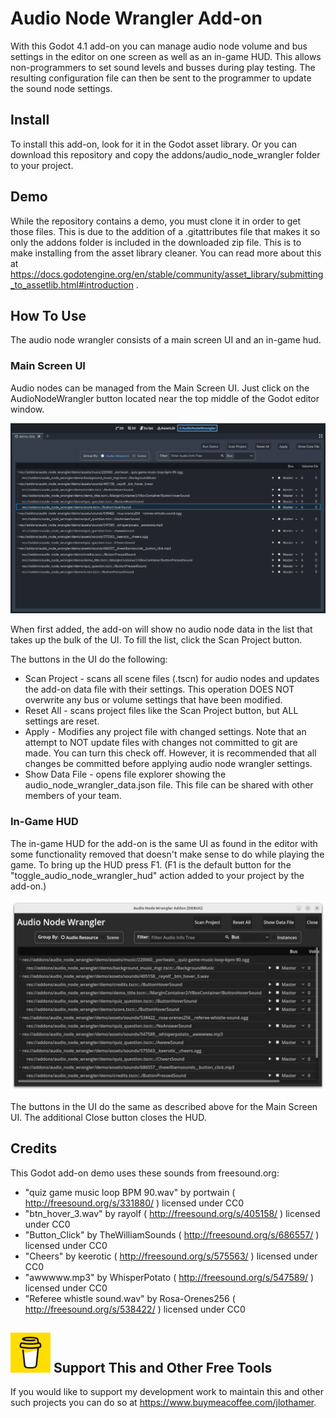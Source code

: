 # Audio Node Wrangler Add-on

With this Godot 4.1 add-on you can manage audio node volume and bus settings in the editor on one screen as well as an in-game HUD. This allows non-programmers to set sound levels and busses during play testing. The resulting configuration file can then be sent to the programmer to update the sound node settings.

## Install

To install this add-on, look for it in the Godot asset library. Or you can download this repository and copy the addons/audio_node_wrangler folder to your project.

## Demo
While the repository contains a demo, you must clone it in order to get those files.  This is due to the addition of a .gitattributes file that makes it so only the addons folder is included in the downloaded zip file. This is to make installing from the asset library cleaner.  You can read more about this at https://docs.godotengine.org/en/stable/community/asset_library/submitting_to_assetlib.html#introduction .

## How To Use

The audio node wrangler consists of a main screen UI and an in-game hud.

### Main Screen UI
Audio nodes can be managed from the Main Screen UI. Just click on the AudioNodeWrangler button located near the top middle of the Godot editor window.

<p align="center">
<img src="./readme_images/audio_node_wrangler_ui.png" />
</p>

When first added, the add-on will show no audio node data in the list that takes up the bulk of the UI. To fill the list, click the Scan Project button.

The buttons in the UI do the following:

- Scan Project - scans all scene files (.tscn) for audio nodes and updates the add-on data file with their settings. This operation DOES NOT overwrite any bus or volume settings that have been modified.
- Reset All - scans project files like the Scan Project button, but ALL settings are reset.
- Apply - Modifies any project file with changed settings. Note that an attempt to NOT update files with changes not committed to git are made. You can turn this check off. However, it is recommended that all changes be committed before applying audio node wrangler settings.
- Show Data File - opens file explorer showing the audio_node_wrangler_data.json file. This file can be shared with other members of your team.


### In-Game HUD
The in-game HUD for the add-on is the same UI as found in the editor with some functionality removed that doesn't make sense to do while playing the game. To bring up the HUD press F1. (F1 is the default button for the "toggle_audio_node_wrangler_hud" action added to your project by the add-on.)

<p align="center">
<img src="./readme_images/audio_node_wrangler_hud_ui.png" />
</p>

The buttons in the UI do the same as described above for the Main Screen UI. The additional Close button closes the HUD.


## Credits

This Godot add-on demo uses these sounds from freesound.org:

- "quiz game music loop BPM 90.wav" by portwain ( http://freesound.org/s/331880/ ) licensed under CC0
- "btn_hover_3.wav" by rayolf ( http://freesound.org/s/405158/ ) licensed under CC0
- "Button_Click" by TheWilliamSounds ( http://freesound.org/s/686557/ ) licensed under CC0
- "Cheers" by keerotic ( http://freesound.org/s/575563/ ) licensed under CC0
- "awwwww.mp3" by WhisperPotato ( http://freesound.org/s/547589/ ) licensed under CC0
- "Referee whistle sound.wav" by Rosa-Orenes256 ( http://freesound.org/s/538422/ ) licensed under CC0


## <img src="readme_images/bmc-logo-yellow-64.png" /> Support This and Other Free Tools
If you would like to support my development work to maintain this and other such projects you can do so at https://www.buymeacoffee.com/jlothamer.
